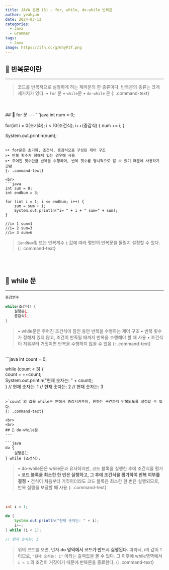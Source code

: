 ```yaml
---
title: JAVA 문법 (5) - for, while, do-while 반복문
author: yeahyun
date: 2024-03-13
categories:
  - Java
  - Grammar
tags:
  - Java
image: https://ifh.cc/g/NhyPJf.png
---
```

## 🔎 반복문이란
---

>코드를 반복적으로 실행하게 하는 제어문의 한 종류이다. 반복문의 종류는 크게 세가지가 있다.
>• `for` 문
>• `while`문 
>• `do-while` 문
{: .command-text}


<br>
<br>
## 🔎 for 문
---
```java
int num = 0;

for(int i = 0(초기화); i < 10(조건식); i++(증감식) {
	num += i;
}
	
System.out.println(num);
```

>• for문은 초기화, 조건식, 증감식으로 구성된 제어 구조
>• 반복 횟수가 정해져 있는 경우에 사용
>• 주어진 횟수만큼 반복을 수행하며, 반복 횟수를 명시적으로 알 수 있기 때문에 사용하기 간편
{: .command-text}

<br>
```java
int sum = 0;  
int endNum = 3;  
  
for (int i = 1; i <= endNum; i++) {  
    sum = sum + i;  
    System.out.println("i= " + i + " sum=" + sum);  
}

//i= 1 sum=1
//i= 2 sum=3
//i= 3 sum=6
```

>`endNum`및 또는 반복계수 `i` 값에 따라 몇번의 반복문을 돌릴지 설정할 수 있다.
{: .command-text}

<br>
<br>

## 🔎 while 문
---
```java
증감변수

while(조건식) {
	실행문1;
	증감식1;
}
```

>• while문은 주어진 조건식이 참인 동안 반복을 수행하는 제어 구조
>• 반복 횟수가 정해져 있지 않고, 조건이 만족될 때까지 반복을 수행해야 할 때 사용
>• 조건식이 처음부터 거짓이면 반복을 수행하지 않을 수 있음
{: .command-text}

<br>
```java
int count = 0;

while (count < 3) {  
    count = ++count;  
    System.out.println("현재 숫자는: " + count);  
}
// 현재 숫자는: 1
// 현재 숫자는: 2
// 현재 숫자는: 3
```

>`count`의 값을 while문 안에서 증감시켜주어, 원하는 구간까지 반복되도록 설정할 수 있다.
{: .command-text}

<br>
<br>
## 🔎 do-while문
---

```java
do {
	실행문1;
} while (조건식);
```


>• do-while문은 while문과 유사하지만, 코드 블록을 실행한 후에 조건식을 평가
>• **코드 블록을 최소한 한 번은 실행하고, 그 후에 조건식을 평가하여 반복 여부를 결정**
>• 건식이 처음부터 거짓이더라도 코드 블록은 최소한 한 번은 실행되므로, 반복 실행을 보장할 때 사용
{: .command-text}


<br>

```java
int i = 1;  
  
do {  
    System.out.println("현재 숫자는: " + i);  
    i++;  
} while (i < 1);

// 현재 숫자는: 1
```

>위의 코드를 보면, 먼저 **do 영역에서 코드가 반드시 실행된다.** 따라서, i의 값이 1이므로,
>`"현재 숫자는: 1"` 이라는 출력값을 볼 수 있다.
>그 이후에 while영역에서 `i < 1` 의 조건이 거짓이기 때문에 반복문을 종료한다.
{: .command-text}